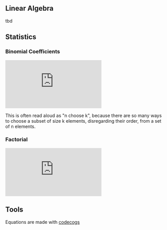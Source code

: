 ## Linear Algebra

tbd

## Statistics

### Binomial Coefficients

![equation](http://latex.codecogs.com/gif.latex?%5Cbinom%7Bn%7D%7Bk%7D%20%3D%20%5Cfrac%7Bn%21%7D%7Bk%21%28n-k%29%21%7D)

This is often read aloud as "n choose k", because there are so many ways to choose a subset of size k elements, disregarding their order, from a set of n elements.

### Factorial

![equation](http://latex.codecogs.com/gif.latex?n%21%20%3D%20n%28n-1%29%28n-2%29%28n-3%29%20...%201)

## Tools

Equations are made with [codecogs](http://latex.codecogs.com/eqneditor/editor.php?mode=NEW)
